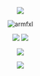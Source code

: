 <p align="center">
  <a href="https://github.com/armfxl">
  <img src="https://i.imgur.com/hF21q1G.png"/>
  </a>
</p>

<p align="center"> <img src="https://komarev.com/ghpvc/?username=armfxl&style=flat-square&color=grey" alt="armfxl" /> </p>

<p align="center">
  <tr>
    <td align="center" style="padding=0;width=50%;">
      <img src="https://github-readme-stats.vercel.app/api/?username=armfxl&title_color=4F8CC9&text_color=9f9f9f&show_icons=true&bg_color=00000000&hide_border=true&icon_color=4F8CC9&hide_title=true&count_private=true&include_all_commits=true&enable_animations=true" />
    </td>
        <td align="center" style="padding=0;width=50%;">
      <img src="https://github-readme-stats.vercel.app/api/top-langs/?username=armfxl&title_color=4F8CC9&text_color=9f9f9f&show_icons=true&bg_color=00000000&hide_border=true&icon_color=4F8CC9&hide_title=true&count_private=true&enable_animations=true" />
    </td>
  </tr>
</p>

<p align="center">
  <a href="https://discord.gg/VKJeg6nvSH">
  <img src="https://i.imgur.com/4ECYWnV.png"/>
  </a>
</p>

<p align="center">
  <a href="https://github.com/armfxl">
  <img src="https://i.imgur.com/UrrU2Su.png"/>
  </a>
</p>
